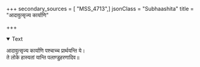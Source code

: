 +++
secondary_sources = [ "MSS_4713",]
jsonClass = "Subhaashita"
title = "आदावुत्सृज्य कार्याणि"

+++

<details open><summary>Text</summary>

आदावुत्सृज्य कार्याणि पश्चाच्च प्रार्थयन्ति ये।  
ते लोके हास्यतां यान्ति पलाण्डुहरणादिव॥
</details>
